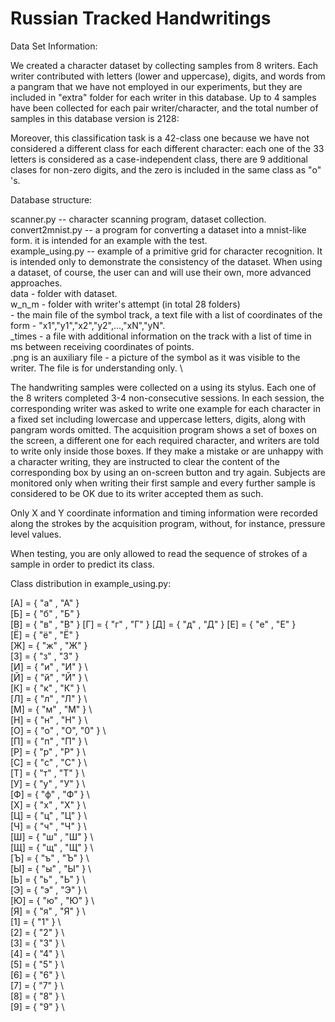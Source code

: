 # Russian Tracked Handwritings

Data Set Information:

We created a character dataset by collecting samples from 8 writers. Each writer contributed with letters (lower and uppercase), digits, and words from a pangram that we have not employed in our experiments, but they are included in "extra" folder for each writer in this database. Up to 4 samples have been collected for each pair writer/character, and the total number of samples in this database version is 2128:


Moreover, this classification task is a 42-class one because we have not considered a different class for each different character: each one of the 33 letters is considered as a case-independent class, there are 9 additional clases for non-zero digits, and the zero is included in the same class as "о" 's.

Database structure:

scanner.py -- character scanning program, dataset collection. \
convert2mnist.py -- a program for converting a dataset into a mnist-like form. it is intended for an example with the test. \
example_using.py -- example of a primitive grid for character recognition. It is intended only to demonstrate the consistency of the dataset. When using a dataset, of course, the user can and will use their own, more advanced approaches. \
data - folder with dataset. \
w_n_m - folder with writer's attempt (in total 28 folders) \
       <char> - the main file of the symbol track, a text file with a list of coordinates of the form - "x1","y1","x2","y2",...,"xN","yN". \
       <char>_times - a file with additional information on the track with a list of time in ms between receiving coordinates of points. \
       <char>.png is an auxiliary file - a picture of the symbol as it was visible to the writer. The file is for understanding only. \
 


The handwriting samples were collected on a **<insert tablet name>** using its stylus. Each one of the 8 writers completed 3-4 non-consecutive sessions. In each session, the corresponding writer was asked to write one example for each character in a fixed set including lowercase and uppercase letters, digits, along with pangram words omitted. The acquisition program shows a set of boxes on the screen, a different one for each required character, and writers are told to write only inside those boxes. If they make a mistake or are unhappy with a character writing, they are instructed to clear the content of the corresponding box by using an on-screen button and try again. Subjects are monitored only when writing their first sample and every further sample is considered to be OK due to its writer accepted them as such.

Only X and Y coordinate information and timing information were recorded along the strokes by the acquisition program, without, for instance, pressure level values.

When testing, you are only allowed to read the sequence of strokes of a sample in order to predict its class.

Class distribution in example_using.py:
              
[A] = { "а" , "А" } \
[Б] = { "б" , "Б" }            
[В] = { "в" , "В" } 
[Г] = { "г" , "Г" }
[Д] = { "д" , "Д" }
[Е] = { "е" , "Е" }           
[Ё] = { "ё" , "Ё" }            
[Ж] = { "ж" , "Ж" }             
[З] = { "з" , "З" }             
[И] = { "и" , "И" } \              
[Й] = { "й" , "Й" } \             
[К] = { "к" , "К" } \              
[Л] = { "л" , "Л" } \              
[М] = { "м" , "М" } \              
[Н] = { "н" , "Н" } \             
[О] = { "о" , "О", "0" } \             
[П] = { "п" , "П" } \             
[Р] = { "р" , "Р" } \              
[С] = { "с" , "С" } \              
[Т] = { "т" , "Т" } \              
[У] = { "у" , "У" } \              
[Ф] = { "ф" , "Ф" } \             
[Х] = { "х" , "Х" } \             
[Ц] = { "ц" , "Ц" } \             
[Ч] = { "ч" , "Ч" } \              
[Ш] = { "ш" , "Ш" } \              
[Щ] = { "щ" , "Щ" } \              
[Ъ] = { "ъ" , "Ъ" } \             
[Ы] = { "ы" , "Ы" } \              
[Ь] = { "ь" , "Ь" } \             
[Э] = { "э" , "Э" } \             
[Ю] = { "ю" , "Ю" } \              
[Я] = { "я" , "Я" } \              
[1] = { "1" } \              
[2] = { "2" } \             
[3] = { "3" } \             
[4] = { "4" } \              
[5] = { "5" } \              
[6] = { "6" } \              
[7] = { "7" } \             
[8] = { "8" } \              
[9] = { "9" } \
